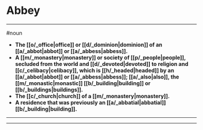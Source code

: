 # Abbey
---
#noun
- **The [[o/_office|office]] or [[d/_dominion|dominion]] of an [[a/_abbot|abbot]] or [[a/_abbess|abbess]].**
- **A [[m/_monastery|monastery]] or society of [[p/_people|people]], secluded from the world and [[d/_devoted|devoted]] to religion and [[c/_celibacy|celibacy]], which is [[h/_headed|headed]] by an [[a/_abbot|abbot]] or [[a/_abbess|abbess]]; [[a/_also|also]], the [[m/_monastic|monastic]] [[b/_building|building]] or [[b/_buildings|buildings]].**
- **The [[c/_church|church]] of a [[m/_monastery|monastery]].**
- **A residence that was previously an [[a/_abbatial|abbatial]] [[b/_building|building]].**
---
---
